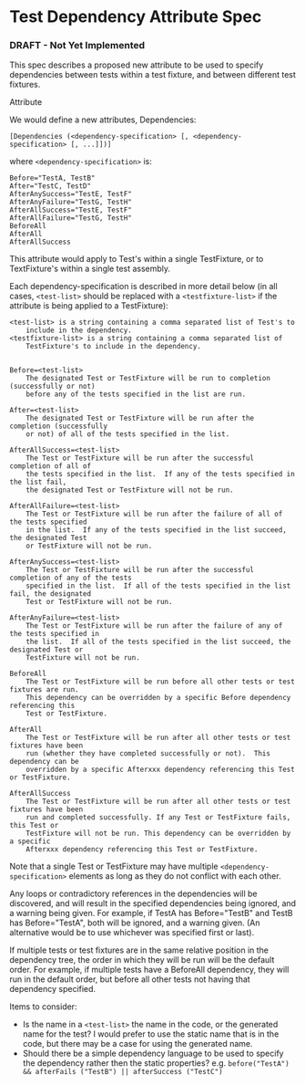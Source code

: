 # Test Dependency Attribute Spec


### DRAFT - Not Yet Implemented
This spec describes a proposed new attribute to be used to specify dependencies between tests within a test fixture, and between different test fixtures.

Attribute

We would define a new attributes, Dependencies:

`[Dependencies (<dependency-specification> [, <dependency-specification> [, ...]])]`

where `<dependency-specification>` is:

```
Before="TestA, TestB"
After="TestC, TestD"
AfterAnySuccess="TestE, TestF"
AfterAnyFailure="TestG, TestH"
AfterAllSuccess="TestE, TestF"
AfterAllFailure="TestG, TestH"
BeforeAll
AfterAll
AfterAllSuccess
```

This attribute would apply to Test's within a single TestFixture, or to TextFixture's within a single test assembly.

Each dependency-specification is described in more detail below (in all cases, `<test-list>` should be replaced with a `<testfixture-list>` if the attribute is being applied to a TestFixture):

```
<test-list> is a string containing a comma separated list of Test's to
    include in the dependency.
<testfixture-list> is a string containing a comma separated list of
    TestFixture's to include in the dependency.


Before=<test-list>
    The designated Test or TestFixture will be run to completion (successfully or not) 
    before any of the tests specified in the list are run.

After=<test-list>
    The designated Test or TestFixture will be run after the completion (successfully
    or not) of all of the tests specified in the list.

AfterAllSuccess=<test-list>
    The Test or TestFixture will be run after the successful completion of all of
    the tests specified in the list.  If any of the tests specified in the list fail,
    the designated Test or TestFixture will not be run.

AfterAllFailure=<test-list>
    The Test or TestFixture will be run after the failure of all of the tests specified
    in the list.  If any of the tests specified in the list succeed, the designated Test
    or TestFixture will not be run. 

AfterAnySuccess=<test-list>
    The Test or TestFixture will be run after the successful completion of any of the tests
    specified in the list.  If all of the tests specified in the list fail, the designated
    Test or TestFixture will not be run.

AfterAnyFailure=<test-list>
    The Test or TestFixture will be run after the failure of any of the tests specified in
    the list.  If all of the tests specified in the list succeed, the designated Test or
    TestFixture will not be run. 
   
BeforeAll
    The Test or TestFixture will be run before all other tests or test fixtures are run.
    This dependency can be overridden by a specific Before dependency referencing this
    Test or TestFixture.

AfterAll
    The Test or TestFixture will be run after all other tests or test fixtures have been
    run (whether they have completed successfully or not).  This dependency can be
    overridden by a specific Afterxxx dependency referencing this Test or TestFixture.

AfterAllSuccess
    The Test or TestFixture will be run after all other tests or test fixtures have been
    run and completed successfully. If any Test or TestFixture fails, this Test or
    TestFixture will not be run. This dependency can be overridden by a specific
    Afterxxx dependency referencing this Test or TestFixture.
```

Note that a single Test or TestFixture may have multiple `<dependency-specification>` elements as long as they do not conflict with each other.

Any loops or contradictory references in the dependencies will be discovered, and will result in the specified dependencies being ignored, and a warning being given.  For example, if TestA has Before="TestB" and TestB has Before="TestA", both will be ignored, and a warning given. (An alternative would be to use whichever was specified first  or last).

If multiple tests or test fixtures are in the same relative position in the dependency tree, the order in which they will be run will be the default order.  For example, if multiple tests have a BeforeAll dependency, they will run in the default order, but before all other tests not having that dependency specified.


Items to consider:

*    Is the name in a `<test-list>` the name in the code, or the generated name for the test?  I would prefer to use the static name that is in the code, but there may be a case for using the generated name.
*    Should there be a simple dependency language to be used to specify the dependency rather then the static properties? e.g. `before("TestA") && afterFails ("TestB") || afterSuccess ("TestC")`
